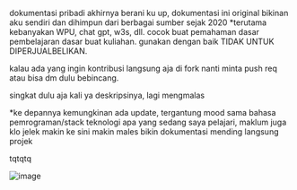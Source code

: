 dokumentasi pribadi akhirnya berani ku up, dokumentasi ini original bikinan aku sendiri dan dihimpun dari berbagai sumber sejak 2020 *terutama kebanyakan WPU, chat gpt, w3s, dll. cocok buat pemahaman dasar pembelajaran dasar buat kuliahan. gunakan dengan baik TIDAK UNTUK DIPERJUALBELIKAN.

kalau ada yang ingin kontribusi langsung aja di fork nanti minta push req atau bisa dm dulu bebincang.

singkat dulu aja kali ya deskripsinya, lagi mengmalas

*ke depannya kemungkinan ada update, tergantung mood sama bahasa pemrograman/stack teknologi apa yang sedang saya pelajari, maklum juga klo jelek makin ke sini makin males bikin dokumentasi mending langsung projek

tqtqtq

![image](https://github.com/JackBerck/code-documentation/assets/68431607/09b9c175-dd77-4f85-b9fe-138535a0a94b)
